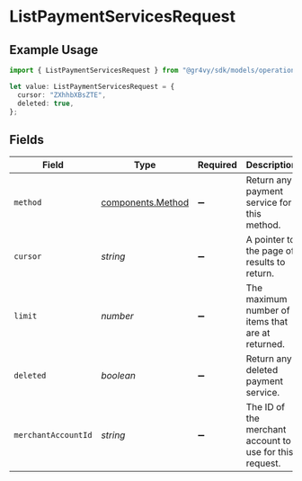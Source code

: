 # ListPaymentServicesRequest

## Example Usage

```typescript
import { ListPaymentServicesRequest } from "@gr4vy/sdk/models/operations";

let value: ListPaymentServicesRequest = {
  cursor: "ZXhhbXBsZTE",
  deleted: true,
};
```

## Fields

| Field                                                   | Type                                                    | Required                                                | Description                                             | Example                                                 |
| ------------------------------------------------------- | ------------------------------------------------------- | ------------------------------------------------------- | ------------------------------------------------------- | ------------------------------------------------------- |
| `method`                                                | [components.Method](../../models/components/method.md)  | :heavy_minus_sign:                                      | Return any payment service for this method.             |                                                         |
| `cursor`                                                | *string*                                                | :heavy_minus_sign:                                      | A pointer to the page of results to return.             | ZXhhbXBsZTE                                             |
| `limit`                                                 | *number*                                                | :heavy_minus_sign:                                      | The maximum number of items that are at returned.       | 20                                                      |
| `deleted`                                               | *boolean*                                               | :heavy_minus_sign:                                      | Return any deleted payment service.                     | true                                                    |
| `merchantAccountId`                                     | *string*                                                | :heavy_minus_sign:                                      | The ID of the merchant account to use for this request. |                                                         |